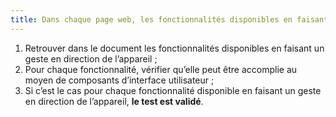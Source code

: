 ```yaml
---
title: Dans chaque page web, les fonctionnalités disponibles en faisant un geste en direction de l’appareil peuvent-elles être accomplies avec des [composants d’interface](#composant-d-interface) utilisateur (hors cas particuliers) ?
---
```


1. Retrouver dans le document les fonctionnalités disponibles en faisant un geste en direction de l’appareil ;
2. Pour chaque fonctionnalité, vérifier qu’elle peut être accomplie au moyen de composants d’interface utilisateur ;
3. Si c’est le cas pour chaque fonctionnalité disponible en faisant un geste en direction de l’appareil, **le test est validé**.
